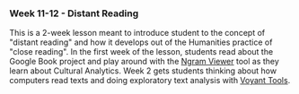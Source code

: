 ### Week 11-12 - Distant Reading

This is a 2-week lesson meant to introduce student to the concept of "distant reading" and how it develops out of the Humanities practice of "close reading". In the first week of the lesson, students read about the Google Book project and play around with the [Ngram Viewer](https://books.google.com/ngrams) tool as they learn about Cultural Analytics. Week 2 gets students thinking about how computers read texts and doing exploratory text analysis with [Voyant Tools](https://voyant-tools.org/).